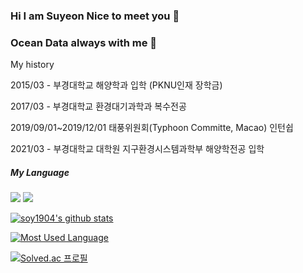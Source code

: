 ### Hi I am Suyeon Nice to meet you 👋  

### Ocean Data always with me 🌊  

My history


2015/03 - 부경대학교 해양학과 입학 (PKNU인재 장학금)


2017/03 - 부경대학교 환경대기과학과 복수전공


2019/09/01~2019/12/01 태풍위원회(Typhoon Committe, Macao) 인턴쉽


2021/03 - 부경대학교 대학원 지구환경시스템과학부 해양학전공 입학


##### My Language
<img src="https://img.shields.io/badge/Python-FFCA28?style=flat-square&logo=Python&logoColor=white"/>  <img src="https://img.shields.io/badge/Fortran-3DDC84?style=flat-square&logo=Fortran&logoColor=black"/>


 [![soy1904's github stats](https://github-readme-stats.vercel.app/api?username=Jsuyeon&show_icons=true&theme=buefy)](https://github.com/Jsuyeon/github-readme-stats)
  
  [![Most Used Language](https://github-readme-stats.vercel.app/api/top-langs/?username=Jsuyeon&layout=compact&theme=buefy)](https://github.com/anuraghazra/github-readme-stats)

  [![Solved.ac 프로필](http://mazassumnida.wtf/api/v2/generate_badge?boj=soy1904)](https://solved.ac/soy1904)
  
<!--
**Jsuyeon/Jsuyeon** is a ✨ _special_ ✨ repository because its `README.md` (this file) appears on your GitHub profile.

Here are some ideas to get you started:

- 🔭 I’m currently working on ...
- 🌱 I’m currently learning ...
- 👯 I’m looking to collaborate on ...
- 🤔 I’m looking for help with ...
- 💬 Ask me about ...
- 📫 How to reach me: ...
- 😄 Pronouns: ...
- ⚡ Fun fact: ...
->
-
